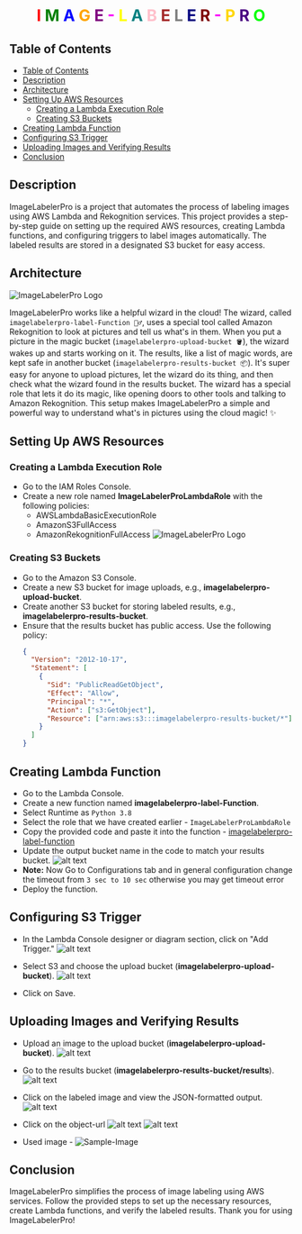 <h1 style="text-align: center">
    <span style="color: rgb(255, 0, 0);">I</span>
    <span style="color: rgb(0, 128, 0);">M</span>
    <span style="color: rgb(0, 0, 255);">A</span>
    <span style="color: rgb(255, 165, 0);">G</span>
    <span style="color: rgb(128, 0, 128);">E</span>
    <span style="color: rgb(250, 0, 250);">-</span>
    <span style="color: rgb(255, 255, 0);">L</span>
    <span style="color: rgb(0, 128, 128);">A</span>
    <span style="color: rgb(255, 192, 203);">B</span>
    <span style="color: rgb(165, 42, 42);">E</span>
    <span style="color: rgb(128, 128, 128);">L</span>
    <span style="color: rgb(0, 0, 128);">E</span>
    <span style="color: rgb(128, 0, 0);">R</span>
    <span style="color: rgb(250, 0, 250);">-</span>
    <span style="color: rgb(255, 215, 0);">P</span>
    <span style="color: rgb(75, 0, 130);">R</span>
    <span style="color: rgb(0, 255, 0);">O</span>
</h1>

## Table of Contents

- [Table of Contents](#table-of-contents)
- [Description](#description)
- [Architecture](#architecture)
- [Setting Up AWS Resources](#setting-up-aws-resources)
  - [Creating a Lambda Execution Role](#creating-a-lambda-execution-role)
  - [Creating S3 Buckets](#creating-s3-buckets)
- [Creating Lambda Function](#creating-lambda-function)
- [Configuring S3 Trigger](#configuring-s3-trigger)
- [Uploading Images and Verifying Results](#uploading-images-and-verifying-results)
- [Conclusion](#conclusion)

## Description

ImageLabelerPro is a project that automates the process of labeling images using AWS Lambda and Rekognition services. This project provides a step-by-step guide on setting up the required AWS resources, creating Lambda functions, and configuring triggers to label images automatically. The labeled results are stored in a designated S3 bucket for easy access.

## Architecture 
![ImageLabelerPro Logo](./Assets/sasa.jpg)

ImageLabelerPro works like a helpful wizard in the cloud! The wizard, called `imagelabelerpro-label-Function 🧙‍♂️`, uses a special tool called Amazon Rekognition to look at pictures and tell us what's in them. When you put a picture in the magic bucket (`imagelabelerpro-upload-bucket 🪣`), the wizard wakes up and starts working on it. The results, like a list of magic words, are kept safe in another bucket (`imagelabelerpro-results-bucket 📦`). It's super easy for anyone to upload pictures, let the wizard do its thing, and then check what the wizard found in the results bucket. The wizard has a special role that lets it do its magic, like opening doors to other tools and talking to Amazon Rekognition. This setup makes ImageLabelerPro a simple and powerful way to understand what's in pictures using the cloud magic! ✨

## Setting Up AWS Resources

### Creating a Lambda Execution Role

- Go to the IAM Roles Console.
- Create a new role named **ImageLabelerProLambdaRole** with the following policies:
  - AWSLambdaBasicExecutionRole
  - AmazonS3FullAccess
  - AmazonRekognitionFullAccess
      ![ImageLabelerPro Logo](./Assets/permissions.png)

### Creating S3 Buckets

- Go to the Amazon S3 Console.
- Create a new S3 bucket for image uploads, e.g., **imagelabelerpro-upload-bucket**.
- Create another S3 bucket for storing labeled results, e.g., **imagelabelerpro-results-bucket**.
- Ensure that the results bucket has public access. Use the following policy:
    ```json
    {
      "Version": "2012-10-17",
      "Statement": [
        {
          "Sid": "PublicReadGetObject",
          "Effect": "Allow",
          "Principal": "*",
          "Action": ["s3:GetObject"],
          "Resource": ["arn:aws:s3:::imagelabelerpro-results-bucket/*"]
        }
      ]
    }
    ```

## Creating Lambda Function

- Go to the Lambda Console.
- Create a new function named **imagelabelerpro-label-Function**.
- Select Runtime as `Python 3.8`
- Select the role that we have created earlier - `ImageLabelerProLambdaRole`
- Copy the provided code and paste it into the function - [imagelabelerpro-label-function](./Source/imagelabelerpro-label-fnction.py)
- Update the output bucket name in the code to match your results bucket.
    ![alt text](./Assets/change-bucket-name.png)
- **Note:** Now Go to Configurations tab and in general configuration change the timeout from `3 sec to 10 sec` otherwise you may get timeout error
- Deploy the function.

## Configuring S3 Trigger

- In the Lambda Console designer or diagram section, click on "Add Trigger."
    ![alt text](./Assets/daigram%20(2).png)
- Select S3 and choose the upload bucket (**imagelabelerpro-upload-bucket**).
    ![alt text](./Assets/s3-adding.png)

- Click on Save.

## Uploading Images and Verifying Results

- Upload an image to the upload bucket (**imagelabelerpro-upload-bucket**).
    ![alt text](./Assets/uploading-photos.png)
- Go to the results bucket (**imagelabelerpro-results-bucket/results**).
    ![alt text](./Assets/results.png)


- Click on the labeled image and view the JSON-formatted output.
    ![alt text](./Assets/results2.png)
- Click on the object-url
    ![alt text](./Assets/results-3.png)
    ![alt text](./Assets/final.png)
- Used image - ![Sample-Image](./Assets/sample.jpg)

## Conclusion

ImageLabelerPro simplifies the process of image labeling using AWS services. Follow the provided steps to set up the necessary resources, create Lambda functions, and verify the labeled results. Thank you for using ImageLabelerPro!
